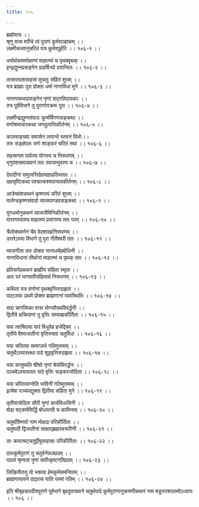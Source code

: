 ```yaml
---
title: १०६

---
```

ब्रह्मोवाच ।।  
श्रृणु वत्स मरीचे त्वं पुराणं कूर्मसञ्ज्ञकम् ।।  
लक्ष्मीकल्पानुचरितं यत्र कूर्मवपुर्हरिः ।। १०६-१ ।।  
  
धर्मार्थकाममोक्षाणां माहात्म्यं च पृथक्पृथक् ।।  
इन्द्रद्युम्नप्रसङ्गेन प्राहर्षिभ्यो दयान्वितः ।। १०६-२ ।।  
  
तत्सप्तदशसाहस्रं सुचतुः संहितं शुभम् ।।  
यत्र ब्राह्माः पुरा प्रोक्ता धर्मा नानाविधा मुने ।। १०६-३ ।।  
  
नाननाकथाप्रसङ्गेन नृणां सद्गतिदायकाः ।।  
तत्र पूर्वविभागे तु पुराणोपक्रमः पुरा ।। १०६-४ ।।  
  
लक्ष्मीन्द्रद्युम्नसंवादः कूर्म्मर्षिगणसङ्कथा ।।  
वर्णाश्रमाचारकथा जगदुत्पत्तिकीर्तनम् ।। १०६-५ ।।  
  
कालसङ्ख्या समासेन लयान्ते स्तवनं विभोः।।  
ततः सङ्क्षेपतः सर्गः शाङ्करं चरितं तथा ।। १०६-६ ।।  
  
सहस्रनाम पार्वत्या योगस्य च निरूपणम् ।।  
भृगुवंशसमाख्यानं ततः स्वायम्भुवस्य च ।। १०६-७ ।।  
  
देवादीनां समुत्पत्तिर्दक्षयज्ञाहतिस्ततः ।।  
दक्षसृष्टिकथा पश्चात्कश्यपान्वयकीर्तनम् ।। १०६-८ ।।  
  
आत्रेयवंशकथनं कृष्णस्यं चरितं शुभम् ।।  
मार्तण्डकृष्णसंवादो व्यासपाण्डवसङ्कथा ।। १०६-९ ।।  
  
युगधर्मानुकथनं व्यासजैमिनिकीर्तनम् ।।  
वाराणस्याश्च माहात्म्यं प्रयागस्य ततः परम् ।। १०६-१० ।।  
  
त्रैलोक्यवर्णनं चैव वेदशाखानिरूपणम् ।।  
उत्तरेऽस्या विभागे तु पुरा गीतैश्वरी ततः ।। १०६-११ ।।  
  
व्यासगीता ततः प्रोक्ता नानाधर्मप्रबोधिनी ।।  
नानाविधानां तीर्थानां माहात्म्यं च पृथक् ततः ।। १०६-१२ ।।  
  
प्रतिसर्गप्रकथनं ब्राह्मीयं संहिता स्मृता ।।  
अतः परं भागवतीसंहितार्थ निरूपणम् ।। १०६-१३ ।।  
  
कथिता यत्र वर्णानां पृथक्वृत्तिरुदाहृता ।।  
पादऽस्याः प्रथमे प्रोक्ता ब्राह्मणानां व्यवस्थितिः ।। १०६-१४ ।।  
  
सदा चागत्मिका वत्स भोगसौख्यविवर्द्धनी ।।  
द्वितीये क्षत्त्रियाणां तु वृत्तिः सम्यक्प्रकीर्तिता ।। १०६-१५ ।।  
  
यया त्वाश्रितया पापं विधूयेह व्रजेद्दिवम् ।।  
तृतीये वैश्यजातीनां वृत्तिरुक्ता चतुर्विधा ।। १०६-१६ ।।  
  
यया चरितया सम्यग्लभे गतिमुत्तमाम् ।।  
चतुर्थेऽस्यास्तथा पादे शूद्रवृत्तिरुदाहृता ।। १०६-१७ ।।  
  
यया सन्तुष्यति श्रीशो नृणां श्रेयोविवर्द्धनः ।।  
पञ्चमेऽस्यास्ततः पादे वृत्तिः सङ्करजोदिता ।। १०६-१८ ।।  
  
यया चरितयाप्नोति भाविनीं गतिमुत्तमाम् ।।  
इत्येषा पञ्चपद्युक्ता द्वितीया संहिता मुने ।। १०६-१९ ।।  
  
तृतीयात्रोदिता सौरी नॄणां कार्यविधायिनी ।।  
षोढा षट्कर्मसिर्द्धि बोधयन्ती च कामिनाम् ।। १०६-२० ।।  
  
चतुर्थीवैष्णवो नाम मोक्षदा परिकीर्तिता ।।  
चतुष्पदी द्विजातीनां साक्षाद्ब्रह्मस्वरूरिणी ।। १०६-२१ ।।  
  
ताः क्रमात्षट्चतुर्द्वीषुसाहस्राः परिकीर्तिताः ।। १०६-२२ ।।  
  
एतत्कूर्मपुराणं तु चतुर्वर्गफलप्रदम् ।।  
पठतां श्रृण्वतां नॄणां सर्वोत्कृष्टगतिप्रदम् ।। १०६-२३ ।।  
  
लिखित्वैतत्तु यो भक्त्या हेमकूर्मसमन्वितम् ।।  
ब्राह्मणायायने दद्यात्स याति परमां गतिम् ।। १०६-२४ ।।  
  
इति श्रीबृहन्नारदीयपुराणे पूर्वभागे बृहदुपाख्याने चतुर्थपादे कूर्मपुराणानुक्रमणीकथनं नाम षडुत्तरशततमोऽध्यायः ।। १०६ ।।
